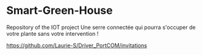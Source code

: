 # Smart-Green-House
Repository of the IOT project 
Une serre connectée qui pourra s'occuper de votre plante sans votre intervention !


https://github.com/Laurie-S/Driver_PortCOM/invitations
